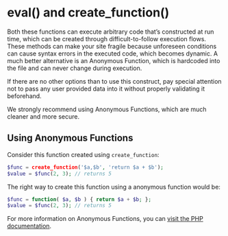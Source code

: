# eval() and create_function()

Both these functions can execute arbitrary code that’s constructed at run time, which can be created through difficult-to-follow execution flows. These methods can make your site fragile because unforeseen conditions can cause syntax errors in the executed code, which becomes dynamic. A much better alternative is an Anonymous Function, which is hardcoded into the file and can never change during execution.

If there are no other options than to use this construct, pay special attention not to pass any user provided data into it without properly validating it beforehand.

We strongly recommend using Anonymous Functions, which are much cleaner and more secure.

## Using Anonymous Functions

Consider this function created using `create_function`:

```php
$func = create_function('$a,$b', 'return $a + $b');
$value = $func(2, 3); // returns 5
```

The right way to create this function using a anonymous function would be:

```php
$func = function( $a, $b ) { return $a + $b; };
$value = $func(2, 3); // returns 5
```

For more information on Anonymous Functions, you can [visit the PHP documentation](http://php.net/manual/en/functions.anonymous.php).